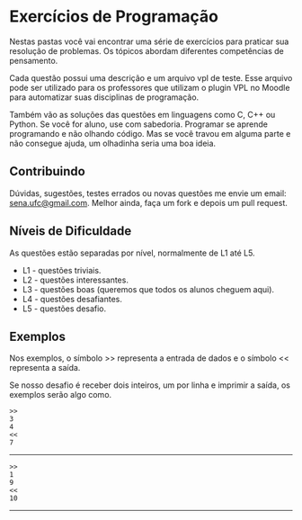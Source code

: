Exercícios de Programação 
=========================

Nestas pastas você vai encontrar uma série de exercícios para praticar sua
resolução de problemas. Os tópicos abordam diferentes competências de
pensamento.

Cada questão possui uma descrição e um arquivo vpl de teste. Esse arquivo pode
ser utilizado para os professores que utilizam o plugin VPL no Moodle para
automatizar suas disciplinas de programação.

Também vão as soluções das questões em linguagens como C, C++ ou Python. Se você
for aluno, use com sabedoria. Programar se aprende programando e não olhando
    código. Mas se você travou em alguma parte e não consegue ajuda, um
    olhadinha seria uma boa ideia.

## Contribuindo

Dúvidas, sugestões, testes errados ou novas questões me envie um email:
sena.ufc@gmail.com. Melhor ainda, faça um fork e depois um pull request.

## Níveis de Dificuldade

As questões estão separadas por nível, normalmente de L1 até L5.

- L1 - questões triviais.
- L2 - questões interessantes.
- L3 - questões boas (queremos que todos os alunos cheguem aqui).
- L4 - questões desafiantes.
- L5 - questões desafio.

## Exemplos

Nos exemplos, o símbolo >> representa a entrada de dados e o símbolo << representa a saída. 

Se nosso desafio é receber dois inteiros, um por linha e imprimir a saída, os exemplos serão algo como.

    >>
    3
    4
    <<
    7
    
---
    >>
    1
    9 
    <<
    10

---

